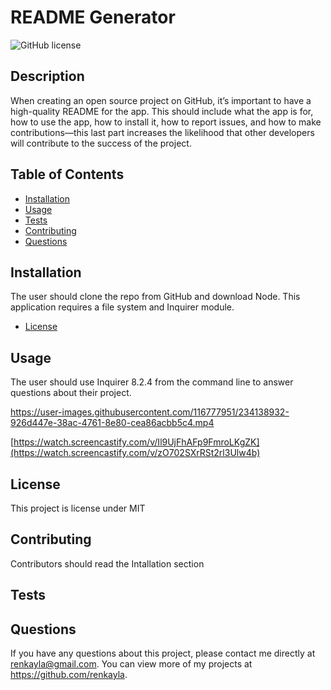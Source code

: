 # README Generator
  ![GitHub license](https://img.shields.io/badge/license-MIT-blue.svg)

  ## Description
  
  When creating an open source project on GitHub, it’s important to have a high-quality README for the app. This should include what the app is for, how to use the app, how to install it, how to report issues, and how to make contributions—this last part increases the likelihood that other developers will contribute to the success of the project.
  
  ## Table of Contents
  
  - [Installation](#installation)
  - [Usage](#usage)
  - [Tests](#tests)
  - [Contributing](#contributing)
  - [Questions](#questions)

  ## Installation 
  
  The user should clone the repo from GitHub and download Node. This application requires a file system and Inquirer module.
  - [License](#license)

  ## Usage
  
  The user should use Inquirer 8.2.4 from the command line to answer questions about their project.
  
  https://user-images.githubusercontent.com/116777951/234138932-926d447e-38ac-4761-8e80-cea86acbb5c4.mp4
  
  [https://watch.screencastify.com/v/Il9UjFhAFp9FmroLKgZK](https://watch.screencastify.com/v/zO702SXrRSt2rl3Ulw4b)

  ## License

  This project is license under MIT

  ## Contributing

  Contributors should read the Intallation section

  ## Tests

 

  ## Questions

  If you have any questions about this project, please contact me directly at renkayla@gmail.com. You can view more of my projects at https://github.com/renkayla.
